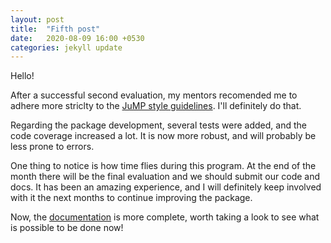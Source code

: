 ```yaml
---
layout: post
title:  "Fifth post"
date:   2020-08-09 16:00 +0530
categories: jekyll update
---
```


Hello!

After a successful second evaluation, my mentors recomended me to adhere more striclty to the [JuMP style guidelines](https://jump.dev/JuMP.jl/stable/style/). I'll definitely do that.

Regarding the package development, several tests were added, and the code coverage increased a lot. It is now more robust, and will probably be less prone to errors.

One thing to notice is how time flies during this program. At the end of the month there will be the final evaluation and we should submit our code and docs. It has been an amazing experience, and I will definitely keep involved with it the next months to continue improving the package.

Now, the [documentation](http://jump.dev/ParametricOptInterface.jl/dev/) is more complete, worth taking a look to see what is possible to be done now!
